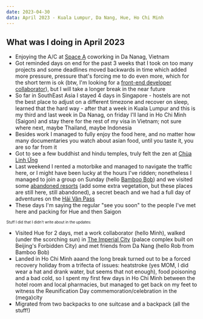 ```yaml
---
date: 2023-04-30
data: April 2023 - Kuala Lumpur, Da Nang, Hue, Ho Chi Minh
---
```


## What was I doing in April 2023

- Enjoying the A/C at [Space A](https://spacea-danang.com/coworking-space-in-danang/) coworking in Da Nanag, Vietnam
- Got reminded days on end for the past 3 weeks that I took on too many projects and some deadlines moved backwards in time which added more pressure, pressure that's forcing me to do even more, which for the short term is ok (btw, I'm looking for a [front-end developer collaborator](https://websquad.ro/collaborator.html)), but I will take a longer break in the near future
- So far in SouthEast Asia I stayed 4 days in Singapore - hostels are not the best place to adjust on a different timezone and recover on sleep, learned that the hard way - after that a week in Kuala Lumpur and this is my third and last week in Da Nanag, on friday I'll land in Ho Chi Minh (Saigon) and stay there for the rest of my visa in Vietnam; not sure where next, maybe Thailand, maybe Indonesia
- Besides work I managed to fully enjoy the food here, and no matter how many documentaries you watch about asian food, until you taste it, you are so far from it
- Got to see a few buddhist and hindu temples, truly felt the zen at [Chùa Linh Ứng](https://goo.gl/maps/DKvrnEJptf5cdX2XA)
- Last weekend I rented a motorbike and managed to navigate the traffic here, or I might have been lucky at the hours I've ridden; nonetheless I managed to join a group on Sunday (hello [Bamboo Bob](https://bamboo-bob.com/)) and we visited some [abandoned resorts](https://wanderingasianguy.com/2013/12/13/no-vacancies-abandoned-resorts-and-projects-in-da-nang-vietnam/) (add some extra vegetation, but these places are still here, still abandoned), a secret beach and we had a full day of adventures on the [Hải Vân Pass](https://www.wikiwand.com/en/H%E1%BA%A3i_V%C3%A2n_Pass)
- These days I'm saying the regular "see you soon" to the people I've met here and packing for Hue and then Saigon

<sub><sup>Stuff I did that I didn't write about in the updates:</sup></sub>

- Visited Hue for 2 days, met a work collaborator (hello Minh), walked (under the scorching sun) in [The Imperial City](https://en.wikipedia.org/wiki/Imperial_City_of_Hu%E1%BA%BF) (palace complex built on Beijing's Forbidden City) and met friends from Da Nang (hello Rob from Bamboo Bob)
- Landed in Ho Chi Minh aaand the long break turned out to be a forced recovery holiday from a trifecta of issues: heatstroke (yes MOM, I did wear a hat and drank water, but seems that not enough), food poisoning and a bad cold, so I spent my first few days in Ho Chi Minh between the hotel room and local pharmacies, but managed to get back on my feet to witness the Reunification Day commemoration/celebration in the (mega)city
- Migrated from two backpacks to one suitcase and a backpack (all the stuff!)
